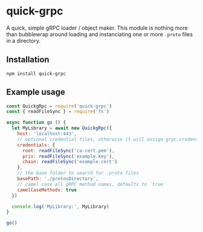 # quick-grpc
A quick, simple gRPC loader / object maker. This module is nothing more than bubblewrap around loading and instanciating one or more `.proto` files in a directory. 

## Installation
`npm install quick-grpc`

## Example usage

```js
const QuickgRpc = require('quick-grpc')
const { readFileSync } = require('fs')

async function go () {
  let MyLibrary = await new QuickgRpc({
    host: 'localhost:443',
    // optional credential files, otherwise it will assign grpc.credentials.createInsecure()
    credentials: {
      root: readFileSync('ca-cert.pem'),
      priv: readFileSync('example.key'),
      chain: readFileSync('example.cert')
    },
    // the base folder to search for .proto files
    basePath: './protosDirectory',
    // camel case all gRPC method names, defaults to `true`
    camelCaseMethods: true
  })

  console.log('MyLibrary:', MyLibrary)
}

go()
```
